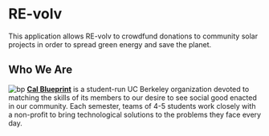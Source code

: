 RE-volv
================

This application allows RE-volv to crowdfund donations to community solar projects in order to spread green energy and save the planet.

Who We Are
----------
![bp](http://bptech.berkeley.edu/assets/logo-full-large-d6419503b443e360bc6c404a16417583.png "BP Banner")
**[Cal Blueprint](http://www.calblueprint.org/)** is a student-run UC Berkeley organization devoted to matching the skills of its members to our desire to see social good enacted in our community. Each semester, teams of 4-5 students work closely with a non-profit to bring technological solutions to the problems they face every day.
